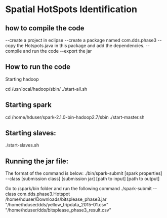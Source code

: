 # Spatial HotSpots Identification

## how to compile the code

--create a project in eclipse
--create a package named com.dds.phase3
--copy the Hotspots.java in this package and add the dependencies.
--compile and run the code
--export the jar


## How to run the code


Starting hadoop


 cd /usr/local/hadoop/sbin/
./start-all.sh 


## Starting spark


cd /home/hduser/spark-2.1.0-bin-hadoop2.7/sbin
./start-master.sh


## Starting slaves:


./start-slaves.sh



## Running the jar file:


The format of the command is below:
./bin/spark-submit [spark properties] --class [submission class] [submission jar] [path to input] [path to output]


Go to /spark/bin folder and run the following command
./spark-submit --class com.dds.phase3.Hotspot  /home/hduser/Downloads/bitsplease_phase3.jar "/home/hduser/dds/yellow_tripdata_2015-01.csv" "/home/hduser/dds/bitsplease_phase3_result.csv"
